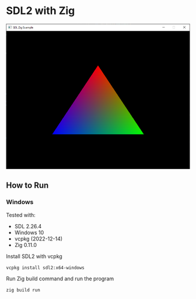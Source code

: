 # SDL2 with Zig

![RGB Triangle](https://raw.githubusercontent.com/ClearlyKyle/Zig-SDL2-traingle/master/triangle.PNG)

## How to Run
### Windows
Tested with:
* SDL 2.26.4
* Windows 10
* vcpkg (2022-12-14)
* Zig 0.11.0

Install SDL2 with vcpkg
```
vcpkg install sdl2:x64-windows
```

Run Zig build command and run the program
```
zig build run
```


